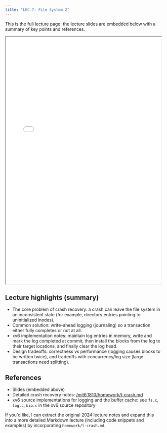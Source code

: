 ```yaml
---
title: "LEC 7: File System 2"
---
```

This is the full lecture page: the lecture slides are embedded below with a summary of key points and references.

<iframe src="/assets/mit6.1810/l-fs2.pdf" width="100%" height="800px"></iframe>

## Lecture highlights (summary)

- The core problem of crash recovery: a crash can leave the file system in an inconsistent state (for example, directory entries pointing to uninitialized inodes).
- Common solution: write-ahead logging (journaling) so a transaction either fully completes or not at all.
- xv6 implementation notes: maintain log entries in memory, write and mark the log completed at commit, then install the blocks from the log to their target locations, and finally clear the log head.
- Design tradeoffs: correctness vs performance (logging causes blocks to be written twice), and tradeoffs with concurrency/log size (large transactions need splitting).

## References

- Slides (embedded above)
- Detailed crash recovery notes: [/mit6.1810/homework/l-crash.md](/mit6.1810/homework/l-crash.md)
- xv6 source implementations for logging and the buffer cache: see `fs.c`, `log.c`, `bio.c` in the xv6 source repository

If you'd like, I can extract the original 2024 lecture notes and expand this into a more detailed Markdown lecture (including code snippets and examples) by incorporating `homework/l-crash.md`.
